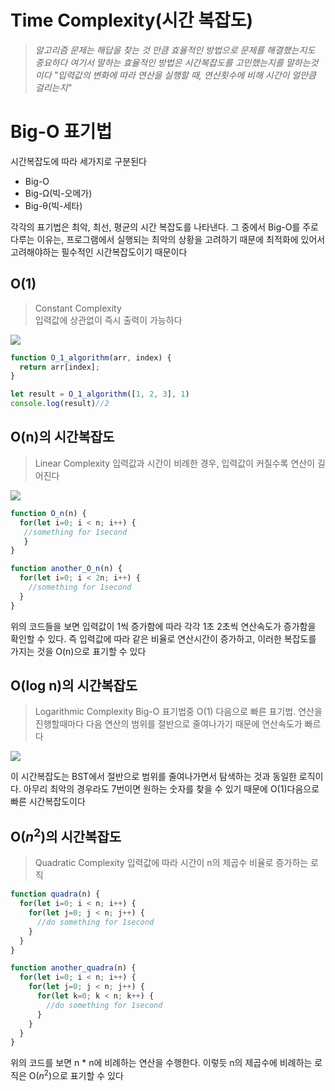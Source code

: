 # Time Complexity(시간 복잡도)
> *알고리즘 문제는 해답을 찾는 것 만큼 효율적인 방법으로 문제를 해결했는지도 중요하다
여기서 말하는 효율적인 방법은 시간복잡도를 고민했는지를 말하는것이다
"입력값의 변화에 따라 연산을 실행할 때, 연산횟수에 비해 시간이 얼만큼 걸리는지"*
>

# Big-O 표기법
  시간복잡도에 따라 세가지로 구분된다
  - Big-O
  - Big-Ω(빅-오메가)
  - Big-θ(빅-세타)
  
  각각의 표기법은 최악, 최선, 평균의 시간 복잡도를 나타낸다.
  그 중에서 Big-O를 주로 다루는 이유는, 프로그램에서 실행되는 최악의 상황을 고려하기 때문에 최적화에 있어서 고려해야하는 필수적인 시간복잡도이기 때문이다
  
## O(1)
 > Constant Complexity <br>
입력값에 상관없이 즉시 출력이 가능하다
>


  <img src="https://user-images.githubusercontent.com/87476435/140919049-15673f04-9d62-46bd-a4d4-2fc957da1024.png">   

  ```jsx
  function O_1_algorithm(arr, index) {
    return arr[index];
  }

  let result = O_1_algorithm([1, 2, 3], 1)
  console.log(result)//2
  ```

## O(n)의 시간복잡도

> Linear Complexity
입력값과 시간이 비례한 경우, 입력값이 커질수록 연산이 길어진다
>
  <img src="https://user-images.githubusercontent.com/87476435/140920210-1c972af8-2201-451d-9d66-6ec9ebe0b921.png">
  
  ```jsx
  function O_n(n) {
    for(let i=0; i < n; i++) {
     //something for 1second
     }
  }
  
  function another_O_n(n) {
    for(let i=0; i < 2n; i++) {
      //something for 1second
    }
  }
  ```
  위의 코드들을 보면 입력값이 1씩 증가함에 따라 각각 1초 2초씩 연산속도가 증가함을 확인할 수 있다.
  즉 입력값에 따라 같은 비율로 연산시간이 증가하고, 이러한 복잡도를 가지는 것을 O(n)으로 표기할 수 있다

## O(log n)의 시간복잡도

> Logarithmic Complexity
  Big-O 표기법중  O(1) 다음으로 빠른 표기법.
  연산을 진행할때마다 다음 연산의 범위를 절반으로 줄여나가기 때문에 연산속도가 빠르다

  <img src="https://user-images.githubusercontent.com/87476435/140922730-d54102a9-9b02-4796-8843-862d6238a7dc.png">
  
  이 시간복잡도는 BST에서 절반으로 범위를 줄여나가면서 탐색하는 것과 동일한 로직이다.
  아무리 최악의 경우라도 7번이면 원하는 숫자를 찾을 수 있기 때문에 O(1)다음으로 빠른 시간복잡도이다

## O($n^2$)의 시간복잡도

> Quadratic Complexity
입력값에 따라 시간이 n의 제곱수 비율로 증가하는 로직

  ```jsx
  function quadra(n) {
    for(let i=0; i < n; i++) {
      for(let j=0; j < n; j++) {
        //do something for 1second
      }
    }
  }
  
  function another_quadra(n) {
    for(let i=0; i < n; i++) {
      for(let j=0; j < n; j++) {
        for(let k=0; k < n; k++) {
          //do something for 1second
        }
      }
    }
  }
  ```
  위의 코드를 보면 n * n에 비례하는 연산을 수행한다. 이렇듯 n의 제곱수에 비례하는 로직은  O($n^2$)으로 표기할 수 있다
<img src="">

<img src="">
